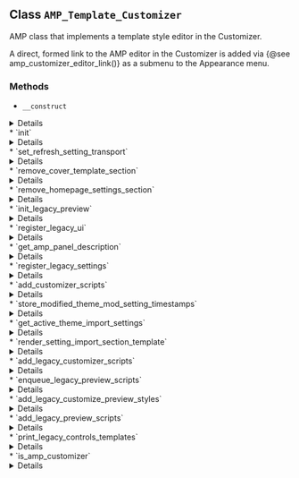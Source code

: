 ## Class `AMP_Template_Customizer`

AMP class that implements a template style editor in the Customizer.

A direct, formed link to the AMP editor in the Customizer is added via {@see amp_customizer_editor_link()} as a submenu to the Appearance menu.

### Methods
* `__construct`

<details>

```php
protected __construct( \WP_Customize_Manager $wp_customize, ReaderThemeLoader $reader_theme_loader )
```

AMP_Template_Customizer constructor.


</details>
* `init`

<details>

```php
static public init( \WP_Customize_Manager $wp_customize )
```

Initialize the template Customizer feature class.


</details>
* `set_refresh_setting_transport`

<details>

```php
protected set_refresh_setting_transport()
```

Force changes to header video to cause refresh since there are various JS dependencies that prevent selective refresh from working properly.

In the AMP Customizer preview, selective refresh partial for `custom_header` will render &lt;amp-video&gt; or &lt;amp-youtube&gt; elements. Nevertheless, custom-header.js in core is not expecting AMP components. Therefore the `wp-custom-header-video-loaded` event never fires. This prevents themes from toggling the `has-header-video` class on the body.
 Additionally, the Twenty Seventeen core theme (the only which supports header videos) has two separate scripts `twentyseventeen-global` and `twentyseventeen-skip-link-focus-fix` which are depended on for displaying the video, for example toggling the &#039;has-header-video&#039; class when the video is added or removed.
 This applies whenever AMP is being served in the Customizer preview, that is, in Standard mode or Reader mode with a Reader theme.


</details>
* `remove_cover_template_section`

<details>

```php
protected remove_cover_template_section()
```

Remove the Cover Template section if needed.

Prevent showing the &quot;Cover Template&quot; section if the active (non-Reader) theme does not have the same template as Twenty Twenty, as otherwise the user would be shown a section that would never reflect any preview change.


</details>
* `remove_homepage_settings_section`

<details>

```php
protected remove_homepage_settings_section()
```

Remove the Homepage Settings section in the AMP Customizer for a Reader theme if needed.

The Homepage Settings section exclusively contains controls for options which apply to both AMP and non-AMP. If this is the case and there are no other controls added to it, then remove the section. Otherwise, the controls will all get the same notice added to them.


</details>
* `init_legacy_preview`

<details>

```php
public init_legacy_preview()
```

Init Customizer preview for legacy.


</details>
* `register_legacy_ui`

<details>

```php
public register_legacy_ui()
```

Sets up the AMP Customizer preview.


</details>
* `get_amp_panel_description`

<details>

```php
protected get_amp_panel_description()
```

Get AMP panel description.

This is also added to the root panel description in the AMP Customizer when a Reader theme is being customized.


</details>
* `register_legacy_settings`

<details>

```php
public register_legacy_settings()
```

Registers settings for customizing Legacy Reader AMP templates.


</details>
* `add_customizer_scripts`

<details>

```php
public add_customizer_scripts()
```

Load up AMP scripts needed for Customizer integrations when a Reader theme has been selected.


</details>
* `store_modified_theme_mod_setting_timestamps`

<details>

```php
public store_modified_theme_mod_setting_timestamps()
```

Store the timestamps for modified theme settings.

This is used to determine which settings from the Active theme should be presented for importing into the Reader theme. If a setting has been modified more recently in the Reader theme, then it doesn&#039;t make much sense to offer for the user to re-import a customization they already made.


</details>
* `get_active_theme_import_settings`

<details>

```php
protected get_active_theme_import_settings()
```

Get settings to import from the active theme.


</details>
* `render_setting_import_section_template`

<details>

```php
public render_setting_import_section_template()
```

Render template for the setting import &quot;section&quot;.

This section only has a menu item and it is not intended to expand.


</details>
* `add_legacy_customizer_scripts`

<details>

```php
public add_legacy_customizer_scripts()
```

Load up AMP scripts needed for Customizer integrations in Legacy Reader mode.


</details>
* `enqueue_legacy_preview_scripts`

<details>

```php
public enqueue_legacy_preview_scripts()
```

Enqueues scripts used in both the AMP and non-AMP Customizer preview (only applies to Legacy Reader mode).


</details>
* `add_legacy_customize_preview_styles`

<details>

```php
public add_legacy_customize_preview_styles()
```

Add AMP Customizer preview styles for Legacy Reader mode.


</details>
* `add_legacy_preview_scripts`

<details>

```php
public add_legacy_preview_scripts()
```

Enqueues Legacy Reader scripts and does wp_print_footer_scripts() so we can output customizer scripts.

This breaks AMP validation in the customizer but is necessary for the live preview.


</details>
* `print_legacy_controls_templates`

<details>

```php
public print_legacy_controls_templates()
```

Print templates needed for AMP in Customizer (for Legacy Reader mode).


</details>
* `is_amp_customizer`

<details>

```php
static public is_amp_customizer()
```

Whether the Customizer is AMP. This is always true since the AMP Customizer has been merged with the main Customizer.


</details>

